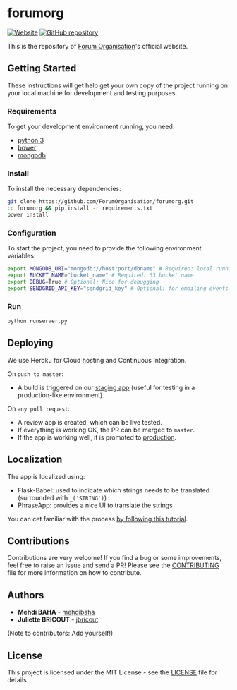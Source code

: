 # forumorg

[![Website](https://img.shields.io/website-up-down-green-red/http/shields.io.svg)](https://www.forumorg.org)
[![GitHub repository](https://img.shields.io/badge/GitHub-ForumOrganisation%2Fforumorg-blue.svg)](https://github.com/ForumOrganisation/forumorg)

This is the repository of [Forum Organisation](https://www.forumorg.org)'s official website.

## Getting Started

These instructions will get help get your own copy of the project running on your local machine for development and testing purposes.

### Requirements

To get your development environment running, you need:

- [python 3](https://www.python.org/downloads/)
- [bower](https://bower.io/#install-bower)
- [mongodb](https://www.mongodb.com/download-center#community)

### Install

To install the necessary dependencies:

```sh
git clone https://github.com/ForumOrganisation/forumorg.git
cd forumorg && pip install -r requirements.txt
bower install
```

### Configuration
To start the project, you need to provide the following environment variables:

```sh
export MONGODB_URI="mongodb://host:port/dbname" # Required: local running mongodb instance
export BUCKET_NAME="bucket_name" # Required: S3 bucket name
export DEBUG=True # Optional: Nice for debugging
export SENDGRID_API_KEY="sendgrid_key" # Optional: for emailing events
```

### Run
```sh
python runserver.py
```

## Deploying
We use Heroku for Cloud hosting and Continuous Integration.

On ```push to master```:

- A build is triggered on our [staging app](https://forumorg-staging.herokuapp.com) (useful for testing in a production-like environment).

On ```any pull request```:

- A review app is created, which can be live tested.
- If everything is working OK, the PR can be merged to `master`.
- If the app is working well, it is promoted to [production](https://www.forumorg.org).

## Localization
The app is localized using:

- Flask-Babel: used to indicate which strings needs to be translated (surrounded with `_('STRING')`)
- PhraseApp: provides a nice UI to translate the strings

You can cet familiar with the process [by following this tutorial](https://phraseapp.com/blog/posts/python-localization-flask-applications/).

## Contributions

Contributions are very welcome! If you find a bug or some improvements, feel free to raise an issue and send a PR! Please see the [CONTRIBUTING](CONTRIBUTING.md) file for more information on how to contribute.

## Authors

* **Mehdi BAHA** - [mehdibaha](https://github.com/mehdibaha)
* **Juliette BRICOUT** - [jbricout](https://github.com/jbricout)

(Note to contributors: Add yourself!)

## License

This project is licensed under the MIT License - see the [LICENSE](LICENSE) file for details
